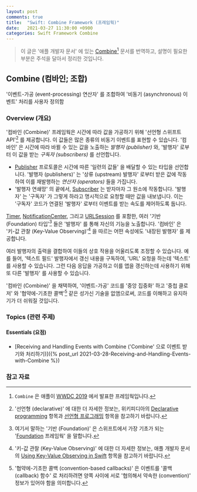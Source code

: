 ```yaml
---
layout: post
comments: true
title:  "Swift: Combine Framework (프레임웍)"
date:   2021-03-27 11:30:00 +0900
categories: Swift Framework Combine
---
```


> 이 글은 '애플 개발자 문서' 에 있는 [Combine](https://developer.apple.com/documentation/combine)[^combine] 문서를 번역하고, 설명이 필요한 부분은 주석을 달아서 정리한 것입니다.

## Combine (컴바인; 조합)

'이벤트-가공 (event-processing) 연산자' 를 조합하여 '비동기 (asynchronous) 이벤트' 처리를 사용자 정의함

### Overview (개요)

'컴바인 (Combine)' 프레임웍은 시간에 따라 값을 가공하기 위해 '선언형 스위프트 API'[^declarative] 를 제공합니다. 이 값들은 많은 종류의 비동기 이벤트를 표현할 수 있습니다. '컴바인' 은 시간에 따라 바뀔 수 있는 값을 노출하는 _발행자 (publisher)_ 와, '발행자' 로부터 이 값을 받는 _구독자 (subscribers)_ 를 선언합니다.

* [Publisher](https://developer.apple.com/documentation/combine/publisher) 프로토콜은 시간에 따른 '일련의 값들' 을 배달할 수 있는 타입을 선언합니다. '발행자 (publishers)' 는 '상류 (upstream) 발행자' 로부터 받은 값에 작동하여 이를 재발행하는 _연산자 (operators)_ 들을 가집니다.
* '발행자 연쇄망' 의 끝에서, [Subscriber](https://developer.apple.com/documentation/combine/subscriber) 는 받자마자 그 원소에 작동합니다. '발행자' 는 '구독자' 가 그렇게 하라고 명시적으로 요청할 때만 값을 내보냅니다. 이는 '구독자' 코드가 연결된 '발행자' 로부터 이벤트를 받는 속도를 제어하도록 둡니다.

[Timer](https://developer.apple.com/documentation/foundation/timer), [NotificationCenter](https://developer.apple.com/documentation/foundation/notificationcenter), 그리고 [URLSession](https://developer.apple.com/documentation/foundation/urlsession) 를 포함한, 여러 '기반 (Foundation) 타입'[^foundation] 들은 '발행자' 를 통해 자신의 기능을 노출합니다. '컴바인' 은 '키-값 관찰 (Key-Value Observing)'[^key-value-observing] 을 따르는 어떤 속성에도 '내장된 발행자' 를 제공합니다.

여러 발행자의 출력을 결합하여 이들의 상호 작용을 어울리도록 조정할 수 있습니다. 예를 들어, '텍스트 필드' 발행자에서 갱신 내용을 구독하여, 'URL' 요청을 하는데 '텍스트' 를 사용할 수 있습니다. 그런 다음 응답을 가공하고 이를 앱을 갱신하는데 사용하기 위해 또 다른 '발행자' 를 사용할 수 있습니다.

'컴바인 (Combine)' 을 채택하여, '이벤트-가공' 코드를 '중앙 집중화' 하고 '중첩 클로저' 와 '협약에-기초한 콜백'[^convention-based-callbacks] 같은 성가신 기술을 없앰으로써, 코드를 이해하고 유지하기가 더 쉬워질 것입니다.

### Topics (관련 주제)

#### Essentials (요점)

* [Receiving and Handling Events with Combine ('Combine' 으로 이벤트 받기와 처리하기)]({% post_url 2021-03-28-Receiving-and-Handling-Events-with-Combine %})

### 참고 자료

[^combine]: `Combine` 은 애플이 [WWDC 2019](https://developer.apple.com/videos/wwdc2019/) 에서 발표한 프레임웍입니다.

[^declarative]: '선언형 (declarative)' 에 대한 더 자세한 정보는, 위키피디아의 [Declarative programming](https://en.wikipedia.org/wiki/Declarative_programming) 항목과 [선언형 프로그래밍](https://ko.wikipedia.org/wiki/선언형_프로그래밍) 항목을 참고하기 바랍니다.

[^upstream]: '상류 (upstream)' 는 물이 상류에서 하류로 흐르듯, 시간상 먼저 일어나는 가공을 말합니다.

[^foundation]: 여기서 말하는 '기반 (Foundation)' 은 스위프트에서 가장 기초가 되는 '[Foundation](https://developer.apple.com/documentation/foundation) 프레임웍' 을 말합니다.

[^key-value-observing]: '키-값 관찰 (Key-Value Observing)' 에 대한 더 자세한 정보는, 애플 개발자 문서의 [Using Key-Value Observing in Swift](https://developer.apple.com/documentation/swift/cocoa_design_patterns/using_key-value_observing_in_swift) 항목을 참고하기 바랍니다.

[^convention-based-callbacks]: '협약에-기초한 콜백 (convention-based callbacks)' 은 이벤트를 '콜백 (callback) 함수' 로 처리하려면 양쪽 사이에 서로 '협의해서 약속한 (convention)' 정보가 있어야 함을 의미합니다.
